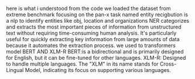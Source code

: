here is what i understood from the code we loaded the dataset from extreme benchmark focusing on the pan-x task
named entity recigbution is a nlp to identify entities like obj, location and organizations
NER categorizes and extracts the most important pieces of information from unstructured text without requiring time-consuming human analysis. It's particularly useful for quickly extracting key information from large amounts of data because it automates the extraction process.
we used to transformers model BERT AND XLM-R
BERT:is a bidirectional and is primarily designed for English, but it can be fine-tuned for other languages.
XLM-R: Designed to handle multiple languages. The "XLM" in its name stands for Cross-Lingual Model, indicating its focus on supporting various languages.
